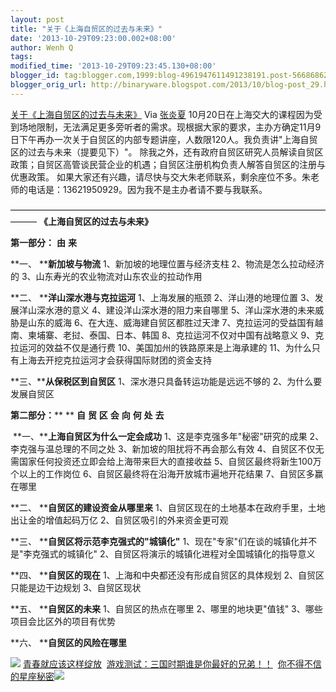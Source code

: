 ```yaml
---
layout: post
title: "关于《上海自贸区的过去与未来》"
date: '2013-10-29T09:23:00.002+08:00'
author: Wenh Q
tags:
modified_time: '2013-10-29T09:23:45.130+08:00'
blogger_id: tag:blogger.com,1999:blog-4961947611491238191.post-566868628342861594
blogger_orig_url: http://binaryware.blogspot.com/2013/10/blog-post_29.html
---
```

[关于《上海自贸区的过去与未来》](http://blog.sina.com.cn/s/blog_55c5740f0101on57.html)
Via [张炎夏](http://blog.sina.com.cn/yanxiazhang)
10月20日在上海交大的课程因为受到场地限制，无法满足更多旁听者的需求。现根据大家的要求，主办方确定11月9日下午再办一次关于自贸区的内部专题讲座，人数限120人。我负责讲"上海自贸区的过去与未来（提要见下）"。
除我之外，还有政府自贸区研究人员解读自贸区政策；自贸区高管谈民营企业的机遇；自贸区注册机构负责人解答自贸区的注册与优惠政策。
如果大家还有兴趣，请尽快与交大朱老师联系，剩余座位不多。朱老师的电话是：13621950929。因为我不是主办者请不要与我联系。

———————————————————————————————————————
**《上海自贸区的过去与未来》**



**第一部分：** **由** **来**

**一、 ****新加坡与物流**
1、新加坡的地理位置与经济支柱
2、物流是怎么拉动经济的
3、山东寿光的农业物流对山东农业的拉动作用

**二、 ****洋山深水港与克拉运河**
1、上海发展的瓶颈
2、洋山港的地理位置
3、发展洋山深水港的意义
4、建设洋山深水港的阻力来自哪里
5、洋山深水港的未来威胁是山东的威海
6、在大连、威海建自贸区都胜过天津
7、克拉运河的受益国有越南、柬埔寨、老挝、泰国、日本、韩国
8、克拉运河不仅对中国有战略意义
9、克拉运河的效益不仅是通行费
10、美国加州的铁路原来是上海承建的
11、为什么只有上海去开挖克拉运河才会获得国际财团的资金支持

**三、****从保税区到自贸区**
1、深水港只具备转运功能是远远不够的
2、为什么要发展自贸区
 

**第二部分：**** ** **自** **贸** **区** **会** **向** **何** **处**
**去**

 **一、****上海自贸区为什么一定会成功**
1、这是李克强多年"秘密"研究的成果
2、李克强与温总理的不同之处
3、新加坡的阻扰将不再会那么有效
4、自贸区不仅无需国家任何投资还立即会给上海带来巨大的直接收益
5、自贸区最终将新生100万个以上的工作岗位
6、自贸区最终将在沿海开放城市遍地开花结果
7、自贸区多赢在哪里

**二、 ****自贸区的建设资金从哪里来**
1、自贸区现在的土地基本在政府手里，土地出让金的增值起码万亿
2、自贸区吸引的外来资金更可观

**三、 ****自贸区将示范李克强式的"城镇化"**
1、现在"专家"们在谈的城镇化并不是"李克强式的城镇化"
2、自贸区将演示的城镇化进程对全国城镇化的指导意义

**四、 ****自贸区的现在**
1、上海和中央都还没有形成自贸区的具体规划
2、自贸区只能是边干边规划
3、自贸区现状

**五、 ****自贸区的未来**
1、自贸区的热点在哪里
2、哪里的地块更"值钱"
3、哪些项目会比区外的项目有优势

**六、 ****自贸区的风险在哪里**


![](http://simg.sinajs.cn/blog7style/images/special/1265.gif) [青春就应该这样绽放](http://sina.allyes.com/main/adfclick?db=sina&bid=204720,469641,474922&cid=0,0,0&sid=473458&advid=358&camid=37389&show=ignore&url=http://qing.blog.sina.com.cn/tag/%E5%86%99%E7%9C%9F)  [游戏测试：三国时期谁是你最好的兄弟！！](http://sina.allyes.com/main/adfclick?db=sina&bid=204720,469645,474926&cid=0,0,0&sid=473464&advid=358&camid=37389&show=ignore&url=http%3A%2F%2Funion.9173.com%2Fpub%3Fp%3D1%26u%3D1008)  [你不得不信的星座秘密](http://sina.allyes.com/main/adfclick?db=sina&bid=204720,469646,474927&cid=0,0,0&sid=473465&advid=358&camid=37389&show=ignore&url=http://qing.blog.sina.com.cn/tag/%E6%98%9F%E5%BA%A7)![](http://sina.allyes.com/main/adfclick?db=sina&bid=204720,470173,475454&cid=0,0,0&sid=474001&advid=358&camid=37389&show=ignore&url=http://simg.%20%20%20sinajs.cn/blog7style/images/common/sg_trans.gif?t=0)
